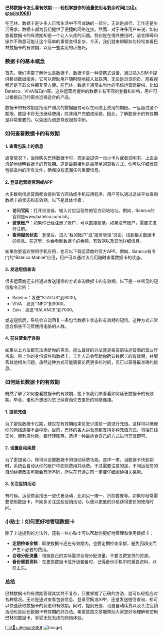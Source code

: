 **巴林数据卡怎么看有效期——轻松掌握你的流量使用与剩余时间[[TG💪+ @esim1088](https://t.me/s/esim1088)]**

在巴林，数据卡是许多人日常生活中不可或缺的一部分。无论是旅行、工作还是生活需求，数据卡都为我们提供了便捷的网络连接。然而，对于许多用户来说，如何查看数据卡的有效期却是一个让人头疼的问题。特别是在境外使用时，语言障碍和操作不熟悉可能让这个简单的事情变得复杂。今天，我们就来聊聊如何轻松查看巴林数据卡的有效期，以及一些实用的小技巧。

### 数据卡的基本概念

首先，我们需要了解什么是数据卡。数据卡是一种便携式设备，通过插入SIM卡提供移动数据服务。它可以帮助用户随时随地接入互联网，无论是浏览网页、观看视频还是下载文件都非常方便。在巴林，数据卡通常由当地的电信运营商提供，比如Batelco、VIVA和Zain等。这些运营商提供的数据卡有不同的套餐和价格，用户可以根据自己的需求选择适合的产品。

数据卡的有效期是指用户购买的数据服务可以在网络上使用的期限。一旦超过这个期限，数据卡将无法继续使用，除非用户充值或续费。因此，了解数据卡的有效期是非常重要的，以免因为疏忽导致服务中断。

### 如何查看数据卡的有效期

#### 1. 查看包装上的信息

通常情况下，当你购买巴林数据卡时，商家会提供一张小卡片或者说明书，上面会清楚地标明数据卡的有效期。这是最直接也是最简单的查看方式。你可以仔细检查包装盒内的所有文件，确保没有遗漏任何重要信息。

#### 2. 登录运营商官网或APP

大多数电信运营商都会提供官方网站或手机应用程序，用户可以通过这些平台查询数据卡的状态和有效期。以下是具体步骤：

- **访问官网**：打开浏览器，输入对应运营商的官方网站地址。例如，Batelco的官网是www.batelco.com.bh。
- **登录账户**：如果你已经注册了账户，可以直接登录。如果没有账户，需要先进行注册。
- **查询服务状态**：登录后，进入“我的账户”或“服务管理”页面，找到相关数据卡的信息。在这里，你会看到数据卡的余额、有效期以及其他详细信息。

如果你更喜欢使用手机应用，也可以下载运营商的官方APP。例如，Batelco有专门的“Batelco Mobile”应用，用户可以通过该应用随时查看数据卡的状态。

#### 3. 发送短信查询

很多运营商还支持通过发送短信的方式查询数据卡的有效期。以下是一些常见的短信指令示例：

- Batelco：发送“STATUS”到8000。
- VIVA：发送“INFO”到9000。
- Zain：发送“BALANCE”到7000。

发送短信后，系统会自动回复一条包含数据卡状态和有效期的短信。这种方式非常适合那些不习惯使用电脑的人群。

#### 4. 前往营业厅咨询

如果以上方法都无法满足你的需求，那么最好的办法就是亲自前往运营商的营业厅咨询。带上你的身份证件和数据卡，工作人员会帮助你确认数据卡的有效期，并解答其他相关问题。虽然这种方式可能需要花费更多的时间，但可以获得最准确的信息。

### 如何延长数据卡的有效期

既然了解了如何查看数据卡的有效期，接下来我们来看看如何延长数据卡的有效期。毕竟，谁也不想因为忘记续费而失去宝贵的网络连接。

#### 1. 提前充值

为了避免数据卡过期，建议在有效期结束前至少提前一周进行充值。这样可以确保你的网络连接不会中断。目前，巴林的各大运营商都支持多种充值方式，包括在线支付、便利店付款、银行转账等。选择一种最适合自己的方式进行充值即可。

#### 2. 设置自动续费

为了更加省心，你可以设置数据卡的自动续费功能。这样一来，当数据卡快到期时，系统会自动从你的账户中扣除费用并续费。不过需要注意的是，不同运营商的自动续费政策可能会有所不同，所以在开通之前一定要仔细阅读相关条款。

#### 3. 关注促销活动

有时候，运营商会推出一些优惠活动，比如买一赠一、折扣套餐等。如果你经常需要使用数据卡，不妨多关注这些促销活动，以便以更低的价格获得更长的使用时间。

### 小贴士：如何更好地管理数据卡

除了上述提到的方法外，还有一些小贴士可以帮助你更好地管理和使用数据卡：

- **定期检查余额**：即使数据卡还在有效期内，也要定期检查余额，避免因超支而产生不必要的费用。
- **合理分配流量**：根据自己的实际需求合理分配流量，不要浪费宝贵的资源。
- **备份重要资料**：在更换数据卡或升级套餐时，记得备份手机中的重要资料，以防丢失。

### 总结

巴林数据卡的有效期管理其实并不复杂，只要掌握了正确的方法，就可以轻松应对各种情况。无论是通过查看包装信息、登录官网或APP，还是发送短信查询，都可以快速获取数据卡的状态和有效期。同时，提前充值、设置自动续费以及关注促销活动也是延长数据卡有效期的好办法。希望这篇文章能帮助大家更好地理解和使用巴林的数据卡，享受无忧无虑的网络体验。

[[TG💪+ @esim1088](https://t.me/s/esim1088) ![Image](https://i.postimg.cc/4NQfJmqS/Snipaste-2025-05-13-00-14-12.png)]